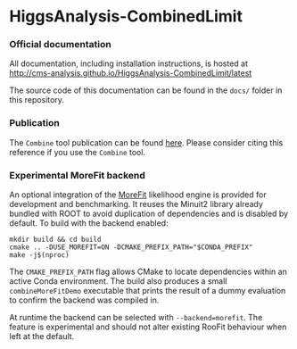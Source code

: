 HiggsAnalysis-CombinedLimit
===========================

### Official documentation

All documentation, including installation instructions, is hosted at
http://cms-analysis.github.io/HiggsAnalysis-CombinedLimit/latest

The source code of this documentation can be found in the `docs/` folder in this repository.

### Publication 

The `Combine` tool publication can be found [here](https://arxiv.org/abs/2404.06614). Please consider citing this reference if you use the `Combine` tool.

### Experimental MoreFit backend

An optional integration of the [MoreFit](https://github.com/cms-analysis/MoreFit) likelihood engine is provided for
development and benchmarking. It reuses the Minuit2 library already bundled with ROOT to avoid duplication of
dependencies and is disabled by default. To build with the backend enabled:

```
mkdir build && cd build
cmake .. -DUSE_MOREFIT=ON -DCMAKE_PREFIX_PATH="$CONDA_PREFIX"
make -j$(nproc)
```

The `CMAKE_PREFIX_PATH` flag allows CMake to locate dependencies within an
active Conda environment. The build also produces a small
`combineMoreFitDemo` executable that prints the result of a dummy evaluation to
confirm the backend was compiled in.

At runtime the backend can be selected with `--backend=morefit`. The feature is
experimental and should not alter existing RooFit behaviour when left at the
default.
